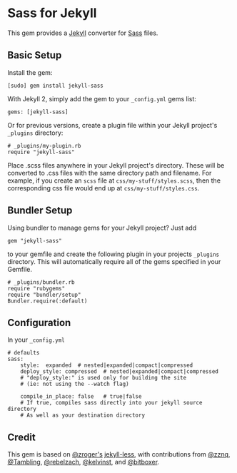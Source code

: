 Sass for Jekyll
===============

This gem provides a [Jekyll](http://github.com/mojombo/jekyll) converter for
[Sass](http://sass-lang.com/) files.

Basic Setup
-----------
Install the gem:

	[sudo] gem install jekyll-sass
	
With Jekyll 2, simply add the gem to your `_config.yml` gems list:

	gems: [jekyll-sass]

Or for previous versions, create a plugin file within your Jekyll project's `_plugins` directory:

	# _plugins/my-plugin.rb
	require "jekyll-sass"

Place .scss files anywhere in your Jekyll project's directory.  These will be
converted to .css files with the same directory path and filename. For example,
if you create an `scss` file at `css/my-stuff/styles.scss`, then the corresponding
css file would end up at `css/my-stuff/styles.css`.

Bundler Setup
-------------
Using bundler to manage gems for your Jekyll project? Just add

	gem "jekyll-sass"

to your gemfile and create the following plugin in your projects `_plugins`
directory.  This will automatically require all of the gems specified in your Gemfile.

	# _plugins/bundler.rb
	require "rubygems"
	require "bundler/setup"
	Bundler.require(:default)

Configuration
-------------
In your `_config.yml`

	# defaults
	sass:
		style:  expanded  # nested|expanded|compact|compressed
		deploy_style: compressed  # nested|expanded|compact|compressed
		# "deploy_style:" is used only for building the site
		# (ie: not using the --watch flag)
 
		compile_in_place: false   # true|false
		# If true, compiles sass directly into your jekyll source directory
		# As well as your destination directory

Credit
------
This gem is based on [@zroger's](https://github.com/zroger) [jekyll-less](https://github.com/zroger/jekyll-less),
with contributions from [@zznq](https://github.com/zznq), [@Tambling](https://github.com/Tambling), [@rebelzach](https://github.com/rebelzach), [@kelvinst](https://github.com/kelvinst), and [@bitboxer](https://github.com/bitboxer).
